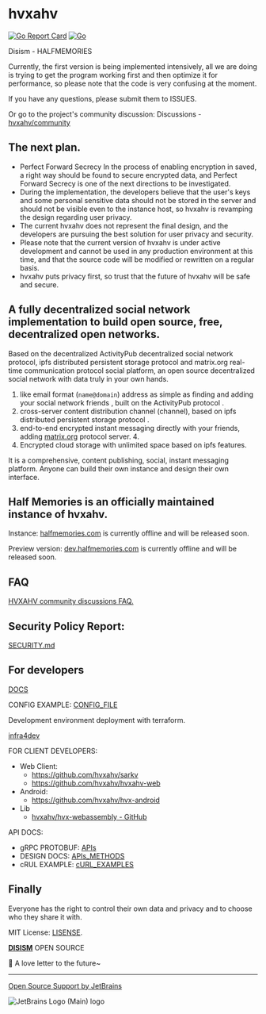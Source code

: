 # hvxahv

[![Go Report Card](https://goreportcard.com/badge/github.com/hvxahv/hvx)](https://goreportcard.com/report/github.com/hvxahv/hvxahv) [![Go](https://github.com/hvxahv/hvxahv/actions/workflows/lint.yml/badge.svg)](https://github.com/hvxahv/hvxahv/actions/workflows/lint.yml)

Disism - HALFMEMORIES

Currently, the first version is being implemented intensively, all we are doing is trying to get the program working first and then optimize it for performance, so please note that the code is very confusing at the moment.

If you have any questions, please submit them to ISSUES.

Or go to the project's community discussion: Discussions - [hvxahv/community](github.com)

## The next plan.
- Perfect Forward Secrecy In the process of enabling encryption in saved, a right way should be found to secure encrypted data, and Perfect Forward Secrecy is one of the next directions to be investigated.
- During the implementation, the developers believe that the user's keys and some personal sensitive data should not be stored in the server and should not be visible even to the instance host, so hvxahv is revamping the design regarding user privacy.
- The current hvxahv does not represent the final design, and the developers are pursuing the best solution for user privacy and security.
- Please note that the current version of hvxahv is under active development and cannot be used in any production environment at this time, and that the source code will be modified or rewritten on a regular basis.
- hvxahv puts privacy first, so trust that the future of hvxahv will be safe and secure.


## A fully decentralized social network implementation to build open source, free, decentralized open networks.

Based on the decentralized ActivityPub decentralized social network protocol, ipfs distributed persistent storage protocol and matrix.org real-time communication protocol social platform, an open source decentralized social network with data truly in your own hands.

1. like email format (`name@domain`) address as simple as finding and adding your social network friends , built on the ActivityPub protocol .
2. cross-server content distribution channel (channel), based on ipfs distributed persistent storage protocol .
3. end-to-end encrypted instant messaging directly with your friends, adding [matrix.org](http://matrix.org) protocol server. 4.
4. Encrypted cloud storage with unlimited space based on ipfs features.

It is a comprehensive, content publishing, social, instant messaging platform. Anyone can build their own instance and design their own interface.


## Half Memories is an officially maintained instance of hvxahv.

Instance: [halfmemories.com](https://halfmemories.com) is currently offline and will be released soon.

Preview version: [dev.halfmemories.com](https://dev.halfmemories.com) is currently offline and will be released soon.

## FAQ

[HVXAHV community discussions FAQ.](https://github.com/hvxahv/community/discussions/2)

## Security Policy Report:

[SECURITY.md](./SECURITY.md)

## For developers

[DOCS](./docs)

CONFIG EXAMPLE: [CONFIG_FILE](./conf)

Development environment deployment with terraform.

[infra4dev](https://github.com/hvxahv/infra4dev)

FOR CLIENT DEVELOPERS:

- Web Client:
    - https://github.com/hvxahv/sarkv
    - https://github.com/hvxahv/hvxahv-web
- Android:
    - https://github.com/hvxahv/hvx-android
- Lib
    - [hvxahv/hvx-webassembly - GitHub](https://github.com/hvxahv/hvx-webassembly)

API DOCS:

- gRPC PROTOBUF: [APIs](./APIs)
- DESIGN DOCS: [APIs_METHODS](./docs/APIs_METHODS.md)
- cRUL EXAMPLE: [cURL_EXAMPLES](./docs/cURL_EXAMPLES)


## Finally

Everyone has the right to control their own data and privacy and to choose who they share it with.

MIT License: [LISENSE](https://github.com/hvxahv/hvxahv/blob/main/LICENSE).

[**DISISM**](https://disism.com) OPEN SOURCE


🍬 A love letter to the future~

---

[Open Source Support by JetBrains](https://jb.gg/OpenSourceSupport)

![JetBrains Logo (Main) logo](https://resources.jetbrains.com/storage/products/company/brand/logos/jb_beam.svg)
